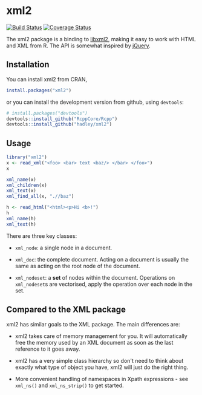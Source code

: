 # xml2
[![Build Status](https://travis-ci.org/hadley/xml2.svg?branch=master)](https://travis-ci.org/hadley/xml2)
[![Coverage Status](https://img.shields.io/codecov/c/github/hadley/xml2/master.svg)](https://codecov.io/github/hadley/xml2?branch=master)

The xml2 package is a binding to [libxml2](http://xmlsoft.org), making it easy to work with HTML and XML from R. The API is somewhat inspired by [jQuery](http://jquery.com).

## Installation

You can install xml2 from CRAN, 
```R
install.packages("xml2")
```
or you can install the development version from github, using `devtools`:
```R
# install.packages("devtools")
devtools::install_github("RcppCore/Rcpp")
devtools::install_github("hadley/xml2")
```

## Usage

```R
library("xml2")
x <- read_xml("<foo> <bar> text <baz/> </bar> </foo>")
x

xml_name(x)
xml_children(x)
xml_text(x)
xml_find_all(x, ".//baz")

h <- read_html("<html><p>Hi <b>!")
h
xml_name(h)
xml_text(h)
```

There are three key classes:

* `xml_node`: a single node in a document.

* `xml_doc`: the complete document. Acting on a document is usually the same 
  as acting on the root node of the document.

* `xml_nodeset`: a __set__ of nodes within the document. Operations on 
  `xml_nodeset`s are vectorised, apply the operation over each node in the set.

## Compared to the XML package

xml2 has similar goals to the XML package. The main differences are:

* xml2 takes care of memory management for you. It will automatically
  free the memory used by an XML document as soon as the last reference
  to it goes away.

* xml2 has a very simple class hierarchy so don't need to think about exactly 
  what type of object you have, xml2 will just do the right thing.

* More convenient handling of namespaces in Xpath expressions - see `xml_ns()` 
  and `xml_ns_strip()` to get started.
